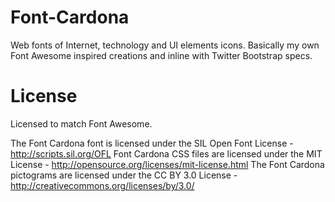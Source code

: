 Font-Cardona
============

Web fonts of Internet, technology and UI elements icons. Basically my own Font Awesome inspired creations and inline with Twitter Bootstrap specs.

License
============
Licensed to match Font Awesome.

The Font Cardona font is licensed under the SIL Open Font License - http://scripts.sil.org/OFL
Font Cardona CSS files are licensed under the MIT License - http://opensource.org/licenses/mit-license.html
The Font Cardona pictograms are licensed under the CC BY 3.0 License - http://creativecommons.org/licenses/by/3.0/
